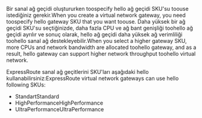 <span data-ttu-id="460df-101">Bir sanal ağ geçidi oluştururken toospecify hello ağ geçidi SKU'su toouse istediğiniz gerekir.</span><span class="sxs-lookup"><span data-stu-id="460df-101">When you create a virtual network gateway, you need toospecify hello gateway SKU that you want toouse.</span></span> <span data-ttu-id="460df-102">Daha yüksek bir ağ geçidi SKU'su seçtiğinizde, daha fazla CPU ve ağ bant genişliği toohello ağ geçidi ayrılır ve sonuç olarak, hello ağ geçidi daha yüksek ağ verimliliği toohello sanal ağ destekleyebilir.</span><span class="sxs-lookup"><span data-stu-id="460df-102">When you select a higher gateway SKU, more CPUs and network bandwidth are allocated toohello gateway, and as a result, hello gateway can support higher network throughput toohello virtual network.</span></span> 

<span data-ttu-id="460df-103">ExpressRoute sanal ağ geçitlerini SKU'ları aşağıdaki hello kullanabilirsiniz:</span><span class="sxs-lookup"><span data-stu-id="460df-103">ExpressRoute virtual network gateways can use hello following SKUs:</span></span> 

* <span data-ttu-id="460df-104">Standart</span><span class="sxs-lookup"><span data-stu-id="460df-104">Standard</span></span>
* <span data-ttu-id="460df-105">HighPerformance</span><span class="sxs-lookup"><span data-stu-id="460df-105">HighPerformance</span></span>
* <span data-ttu-id="460df-106">UltraPerformance</span><span class="sxs-lookup"><span data-stu-id="460df-106">UltraPerformance</span></span>

